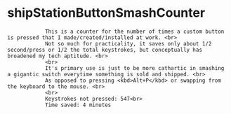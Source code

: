 # shipStationButtonSmashCounter<br>
                This is a counter for the number of times a custom button is pressed that I made/created/installed at work. <br>
                Not so much for practicality, it saves only about 1/2 second/press or 1/2 the total keystrokes, but conceptually has broadened my tech aptitude. <br>
                <br>
                It's primary use is just to be more cathartic in smashing a gigantic switch everytime something is sold and shipped. <br>
                As opposed to pressing <kbd>Alt+P</kbd> or swapping from the keyboard to the mouse. <br>
                <br>
                Keystrokes not pressed: 547<br>
                Time saved: 4 minutes